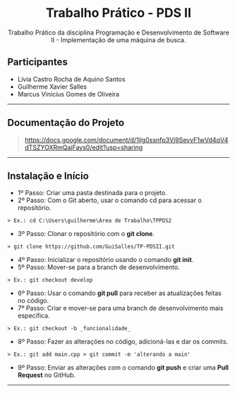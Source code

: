 <h1 align="center"> Trabalho Prático - PDS II </h1>
<p align="center">Trabalho Prático da disciplina Programação e Desenvolvimento de Software II - Implementação de uma máquina de busca.</p>

## Participantes
- Lívia Castro Rocha de Aquino Santos
- Guilherme Xavier Salles
- Marcus Vinicius Gomes de Oliveira
  
---

## Documentação do Projeto
> https://docs.google.com/document/d/1ilg0ssnfp3Vj9SevvF1wVd4qV4dTSZYOXRmQaiFays0/edit?usp=sharing

---

## Instalação e Início

- 1º Passo: Criar uma pasta destinada para o projeto.
- 2º Passo: Com o Git aberto, usar o comando cd para acessar o repositório.
```
> Ex.: cd C:\Users\guilherme\Área de Trabalho\TPPDS2
```
- 3º Passo: Clonar o repositório com o **git clone**.
```
> git clone https://github.com/GuiSalles/TP-PDSII.git
```
- 4º Passo: Inicializar o repositório usando o comando **git init**.
- 5º Passo: Mover-se para a branch de desenvolvimento.
```
> Ex.: git checkout develop
```
- 6º Passo: Usar o comando **git pull** para receber as atualizações feitas no código.
- 7º Passo: Criar e mover-se para uma branch de desenvolvimento mais específica.
```
> Ex.: git checkout -b _funcionalidade_
```
- 8º Passo: Fazer as alterações no código, adicioná-las e dar os commits.
```
> Ex.: git add main.cpp > git commit -m 'alterando a main'
```
- 9º Passo: Enviar as alterações com o comando **git push** e criar uma **Pull Request** no GitHub.

---
